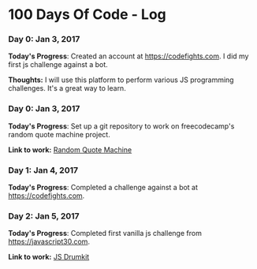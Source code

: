 # 100 Days Of Code - Log

### Day 0: Jan 3, 2017

**Today's Progress**: Created an account at https://codefights.com. I did my first js challenge against a bot.

**Thoughts:** I will use this platform to perform various JS programming challenges. It's a great way to learn.


### Day 0: Jan 3, 2017

**Today's Progress**: Set up a git repository to work on freecodecamp's random quote machine project.

**Link to work:** [Random Quote Machine](https://github.com/creativehubspace/random-quote-machine)

### Day 1: Jan 4, 2017

**Today's Progress**: Completed a challenge against a bot at https://codefights.com.

### Day 2: Jan 5, 2017

**Today's Progress**: Completed first vanilla js challenge from https://javascript30.com.

**Link to work:** [JS Drumkit](https://github.com/creativehubspace/simple-js-drumkit)
